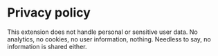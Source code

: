 # Privacy policy

This extension does not handle personal or sensitive user data. No analytics, no cookies, no user information, nothing. Needless to say, no information is shared either.
